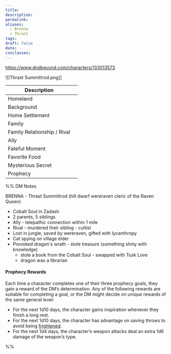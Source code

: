 ```yaml
---
title: 
description: 
permalink: 
aliases:
  - Brenna
  - Thrast
tags: 
draft: false
date: 
cssclasses:
---
```

https://www.dndbeyond.com/characters/133013573 

![[Thrast Summittrod.png]] 

| Description                 |     |
| --------------------------- | --- |
| Homeland                    |     |
| Background                  |     |
| Home Settlement             |     |
| Family                      |     |
| Family Relationship / Rival |     |
| Ally                        |     |
| Fateful Moment              |     |
| Favorite Food               |     |
| Mysterious Secret           |     |
| Prophecy                    |     |

%% DM Notes

BRENNA - Thrast Summittrod (hill dwarf wereraven cleric of the Raven Queen)
- Cobalt Soul in Zadash 
- 2 parents, 5 siblings
- Ally - telepathic connection within 1 mile
- Rival - murdered their sibling - cultist
- Lost in jungle, saved by wereraven, gifted with lycanthropy
- Cat spying on village elder
- Provoked dragon's wrath - stole treasure (something shiny with knowledge) 
	- stole a book from the Cobalt Soul - swapped with Tusk Love
	- dragon was a librarian 

#### Prophecy Rewards

Each time a character completes one of their three prophecy goals, they gain a reward of the DM’s determination. Any of the following rewards are suitable for completing a goal, or the DM might decide on unique rewards of the same general level:

- For the next 1d10 days, the character gains inspiration whenever they finish a long rest.
- For the next 1d10 days, the character has advantage on saving throws to avoid being [frightened](https://www.dndbeyond.com/sources/dnd/free-rules/rules-glossary#FrightenedCondition).
- For the next 1d4 days, the character’s weapon attacks deal an extra 1d6 damage of the weapon’s type.

%%
